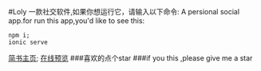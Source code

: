 #Loly
一款社交软件,如果你想运行它，请输入以下命令:
A persional social app.for run this app,you'd like to see this:
```
npm i;
ionic serve
```
[简书主页](http://www.jianshu.com/u/b597ad508142);
[在线预览](http://q2578443177.gtihub.io/loly)
###喜欢的点个star
###if you this ,please give me a star